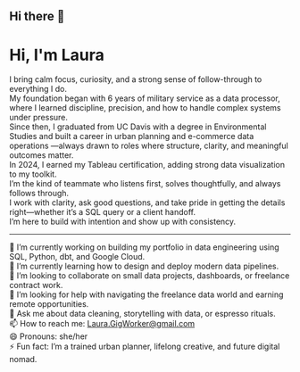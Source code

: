 ## Hi there 👋

# Hi, I'm Laura
I bring calm focus, curiosity, and a strong sense of follow-through to everything I do.  
My foundation began with 6 years of military service as a data processor,
where I learned discipline, precision, and how to handle complex systems under pressure.  
Since then, I graduated from UC Davis with a degree in Environmental Studies
and built a career in urban planning and e-commerce data operations
—always drawn to roles where structure, clarity, and meaningful outcomes matter.  
In 2024, I earned my Tableau certification, adding strong data visualization to my toolkit.  
I’m the kind of teammate who listens first, solves thoughtfully, and always follows through.  
I work with clarity, ask good questions, and take pride in getting the details right—whether it’s a SQL query or a client handoff.  
I’m here to build with intention and show up with consistency.

---

🔭 I’m currently working on building my portfolio in data engineering using SQL, Python, dbt, and Google Cloud.  
🌱 I’m currently learning how to design and deploy modern data pipelines.  
👯 I’m looking to collaborate on small data projects, dashboards, or freelance contract work.  
🤔 I’m looking for help with navigating the freelance data world and earning remote opportunities.  
💬 Ask me about data cleaning, storytelling with data, or espresso rituals.  
📫 How to reach me: Laura.GigWorker@gmail.com  
😄 Pronouns: she/her  
⚡ Fun fact: I’m a trained urban planner, lifelong creative, and future digital nomad.
